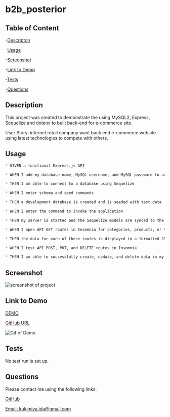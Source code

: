 # b2b_posterior

## Table of Content

-[Descripton](#description)

-[Usage](#usage)

-[Screenshot](#screenshot)

-[Link to Demo](#link-to-demo)

-[Tests](#tests)

-[Questions](#questions)

## Description

This project was created to demonstrate the using MySQL2, Express, Sequelize and dotenv to built back-end for e-commerce site.

User Story: internet retail company want back end e-commerce website using latest technologies to compete with others.

## Usage

```md
* GIVEN a functional Express.js API

* WHEN I add my database name, MySQL username, and MySQL password to an environment variable file

* THEN I am able to connect to a database using Sequelize

* WHEN I enter schema and seed commands

* THEN a development database is created and is seeded with test data

* WHEN I enter the command to invoke the application

* THEN my server is started and the Sequelize models are synced to the MySQL database

* WHEN I open API GET routes in Insomnia for categories, products, or tags

* THEN the data for each of these routes is displayed in a formatted JSON

* WHEN I test API POST, PUT, and DELETE routes in Insomnia

* THEN I am able to successfully create, update, and delete data in my database
```

## Screenshot

![screenshot of project](./assets/image/)

## Link to Demo

[DEMO]("")

[GitHub URL]("")

![Gif of Demo](./assets/GIF/)

## Tests

No test run is set up.

## Questions

  Please contact me using the following links:

  [GitHub](https://github.com/https://github.com/idakukimiya)

  [Email: kukimiya.ida@gmail.com](mailto:kukimiya.ida@gmail.com)
